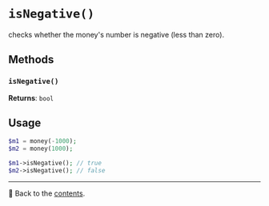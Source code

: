 # `isNegative()`

checks whether the money's number is negative (less than zero).

## Methods

### `isNegative()`
**Returns**: `bool`

## Usage

```php
$m1 = money(-1000);
$m2 = money(1000);

$m1->isNegative(); // true
$m2->isNegative(); // false
```

---

📌 Back to the [contents](/docs/04_money/README.md).
